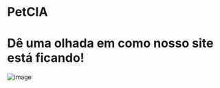 # PetCIA
# Dê uma olhada em como nosso site está ficando!
![image](https://github.com/user-attachments/assets/a8916177-d3e6-45ad-b9d9-a436033ca22b)

